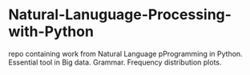 Natural-Lanuguage-Processing-with-Python
========================================

repo containing work from Natural Language pProgramming in Python. Essential tool in Big data. Grammar. Frequency distribution plots. 
